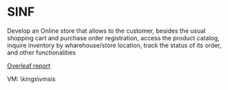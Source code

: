 # SINF

Develop an Online store that allows to the customer, besides the usual shopping cart and purchase order registration, access the product catalog, inquire inventory by wharehouse/store location, track the status of its order, and other functionalities

[Overleaf report](https://www.overleaf.com/1178713826shbrbdbvczrs)

VM: \\kings\vmsis
